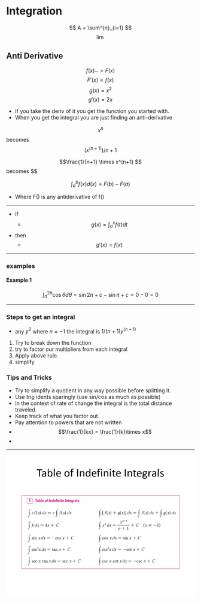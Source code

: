 # Integration

$$ A = \sum^{n}_{i=1} $$
$$ \lim$$

## Anti Derivative

$$ f(x) -> F(x) $$
$$ F'(x) = f(x) $$
$$ g(x) = x^2 $$
$$ g'(x) = 2x $$

- If you take the deriv of it you get the function you started with. 
- When you get the integral you are just finding an anti-derivative

$$ x^n $$ 
becomes
$$ (x^(n+1))/n+1 $$

$$\frac{1}{n+1} \times x^(n+1) $$ becomes $$

$$\int^{b}_{a} f(x)d(x) = F(b) - F(a)$$

- Where F() is any antiderivative of f()
---
- if
  - $$g(x) = \int^{x}_{a} f(t)dt$$
- then
  - $$g'(x) = f(x)$$

---

### examples 

#### Example 1

$$ \int^{2\pi}_{\pi} \cos \theta d\theta  = \sin{2\pi + c} - \sin{\pi+c} = 0-0 = 0$$

<!-- #### Example 2 -->
<!-- $$ \int^{-1}_{-2} (4y^2 + \frac{2}{y^3}) dy $$
$$ \int^{-1}_{-2} (4y^2  dy + \int^{-1}_{-2} \frac{2}{y^3}) $$
$$ 4\int^{-1}_{-2} (y^2  dy + 2 \int^{-1}_{-2} \frac{1}{y^3}) $$
$$ 4(1/3)y^3 $$ -->

---

### Steps to get an integral

- any $y^2$ where $n = -1$ the integral is  $1/(n+1) y^(n+1)$

1. Try to break down the function
2. try to factor our multipliers from each integral
3. Apply above rule. 
4. simplify

### Tips and Tricks
- Try to simplify a quotient in any way possible before splitting it.
- Use trig idents sparingly (use sin/cos as much as possible)
- In the context of rate of change the integral is the total distance traveled.
- Keep track of what you factor out. 
- Pay attention to powers that are not written
- $$\frac{1}{kx} = \frac{1}{k}\times x$$
- 

---
![alt text][logo]

[logo]: ./img/slide_4.jpg "Logo Title Text 2"



